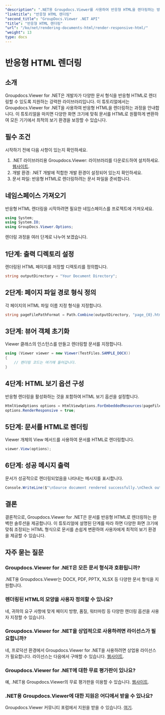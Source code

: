 ```yaml
---
"description": ".NET용 Groupdocs.Viewer를 사용하여 반응형 HTML을 렌더링하는 방법을 알아보고 여러 장치에서 최적의 보기 환경을 확보하세요."
"linktitle": "반응형 HTML 렌더링"
"second_title": "GroupDocs.Viewer .NET API"
"title": "반응형 HTML 렌더링"
"url": "/ko/net/rendering-documents-html/render-responsive-html/"
"weight": 13
type: docs
---
```

# 반응형 HTML 렌더링

## 소개
Groupdocs.Viewer for .NET은 개발자가 다양한 문서 형식을 반응형 HTML로 렌더링할 수 있도록 지원하는 강력한 라이브러리입니다. 이 튜토리얼에서는 Groupdocs.Viewer for .NET을 사용하여 반응형 HTML을 렌더링하는 과정을 안내합니다. 이 튜토리얼을 마치면 다양한 화면 크기에 맞춰 문서를 HTML로 원활하게 변환하여 모든 기기에서 최적의 보기 환경을 보장할 수 있습니다.
## 필수 조건
시작하기 전에 다음 사항이 있는지 확인하세요.
1. .NET 라이브러리용 Groupdocs.Viewer: 라이브러리를 다운로드하여 설치하세요. [웹사이트](https://releases.groupdocs.com/viewer/net/).
2. 개발 환경: .NET 개발에 적합한 개발 환경이 설정되어 있는지 확인하세요.
3. 문서 파일: 반응형 HTML로 렌더링하려는 문서 파일을 준비합니다.

## 네임스페이스 가져오기
반응형 HTML 렌더링을 시작하려면 필요한 네임스페이스를 프로젝트에 가져오세요.
```csharp
using System;
using System.IO;
using GroupDocs.Viewer.Options;
```

렌더링 과정을 여러 단계로 나누어 보겠습니다.
## 1단계: 출력 디렉토리 설정
렌더링된 HTML 페이지를 저장할 디렉토리를 정의합니다.
```csharp
string outputDirectory = "Your Document Directory";
```
## 2단계: 페이지 파일 경로 형식 정의
각 페이지의 HTML 파일 이름 지정 형식을 지정합니다.
```csharp
string pageFilePathFormat = Path.Combine(outputDirectory, "page_{0}.html");
```
## 3단계: 뷰어 객체 초기화
Viewer 클래스의 인스턴스를 만들고 렌더링할 문서를 지정합니다.
```csharp
using (Viewer viewer = new Viewer(TestFiles.SAMPLE_DOCX))
{
    // 렌더링 코드는 여기에 들어갑니다.
}
```
## 4단계: HTML 보기 옵션 구성
반응형 렌더링을 활성화하는 것을 포함하여 HTML 보기 옵션을 설정합니다.
```csharp
HtmlViewOptions options = HtmlViewOptions.ForEmbeddedResources(pageFilePathFormat);
options.RenderResponsive = true;
```
## 5단계: 문서를 HTML로 렌더링
Viewer 개체의 View 메서드를 사용하여 문서를 HTML로 렌더링합니다.
```csharp
viewer.View(options);
```
## 6단계: 성공 메시지 출력
문서가 성공적으로 렌더링되었음을 나타내는 메시지를 표시합니다.
```csharp
Console.WriteLine($"\nSource document rendered successfully.\nCheck output in {outputDirectory}.");
```

## 결론
결론적으로, Groupdocs.Viewer for .NET은 문서를 반응형 HTML로 렌더링하는 완벽한 솔루션을 제공합니다. 이 튜토리얼에 설명된 단계를 따라 하면 다양한 화면 크기에 맞춰 조정되는 HTML 형식으로 문서를 손쉽게 변환하여 사용자에게 최적의 보기 환경을 제공할 수 있습니다.
## 자주 묻는 질문
### Groupdocs.Viewer for .NET은 모든 문서 형식과 호환됩니까?
.NET용 Groupdocs.Viewer는 DOCX, PDF, PPTX, XLSX 등 다양한 문서 형식을 지원합니다.
### 렌더링된 HTML의 모양을 사용자 정의할 수 있나요?
네, 귀하의 요구 사항에 맞게 페이지 방향, 품질, 워터마킹 등 다양한 렌더링 옵션을 사용자 지정할 수 있습니다.
### Groupdocs.Viewer for .NET을 상업적으로 사용하려면 라이선스가 필요합니까?
네, 프로덕션 환경에서 Groupdocs.Viewer for .NET을 사용하려면 상업용 라이선스가 필요합니다. 라이선스는 다음에서 구매할 수 있습니다. [웹사이트](https://purchase.groupdocs.com/buy).
### Groupdocs.Viewer for .NET에 대한 무료 평가판이 있나요?
예, .NET용 Groupdocs.Viewer의 무료 평가판을 이용할 수 있습니다. [웹사이트](https://releases.groupdocs.com/).
### .NET용 Groupdocs.Viewer에 대한 지원은 어디에서 받을 수 있나요?
Groupdocs.Viewer 커뮤니티 포럼에서 지원을 받을 수 있습니다. [여기](https://forum.groupdocs.com/c/viewer/9).